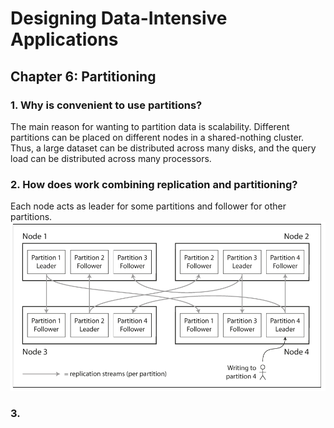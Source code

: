 # Designing Data-Intensive Applications
 
## Chapter 6: Partitioning

### 1. Why is convenient to use partitions?
The main reason for wanting to partition data is scalability. Different partitions can be placed on different nodes in a shared-nothing cluster. Thus, a large dataset can be distributed across many disks, and the query load can be distributed across many processors.

### 2. How does work combining replication and partitioning?
Each node acts as leader for some partitions and follower for other partitions.
![combining](img/42.png)

### 3.
